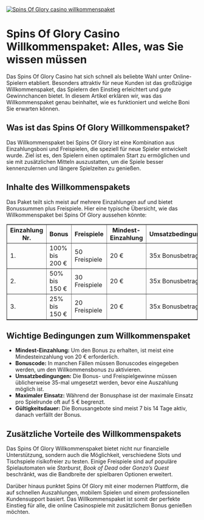 [![Spins Of Glory casino willkommenspaket](https://123-caf.pages.dev/gitsignup.png)](https://vrmoo.ru/Bt82HjjY)

<h1>Spins Of Glory Casino Willkommenspaket: Alles, was Sie wissen müssen</h1>  <p>Das Spins Of Glory Casino hat sich schnell als beliebte Wahl unter Online-Spielern etabliert. Besonders attraktiv für neue Kunden ist das großzügige Willkommenspaket, das Spielern den Einstieg erleichtert und gute Gewinnchancen bietet. In diesem Artikel erklären wir, was das Willkommenspaket genau beinhaltet, wie es funktioniert und welche Boni Sie erwarten können.</p>  <h2>Was ist das Spins Of Glory Willkommenspaket?</h2> <p>Das Willkommenspaket bei Spins Of Glory ist eine Kombination aus Einzahlungsboni und Freispielen, die speziell für neue Spieler entwickelt wurde. Ziel ist es, den Spielern einen optimalen Start zu ermöglichen und sie mit zusätzlichen Mitteln auszustatten, um die Spiele besser kennenzulernen und längere Spielzeiten zu genießen.</p>  <h2>Inhalte des Willkommenspakets</h2> <p>Das Paket teilt sich meist auf mehrere Einzahlungen auf und bietet Bonussummen plus Freispiele. Hier eine typische Übersicht, wie das Willkommenspaket bei Spins Of Glory aussehen könnte:</p>  <table border="1" cellpadding="8" cellspacing="0" style="border-collapse: collapse; width: 100%;">   <thead>     <tr>       <th>Einzahlung Nr.</th>       <th>Bonus</th>       <th>Freispiele</th>       <th>Mindest-Einzahlung</th>       <th>Umsatzbedingungen</th>     </tr>   </thead>   <tbody>     <tr>       <td>1.</td>       <td>100% bis 200 €</td>       <td>50 Freispiele</td>       <td>20 €</td>       <td>35x Bonusbetrag</td>     </tr>     <tr>       <td>2.</td>       <td>50% bis 150 €</td>       <td>30 Freispiele</td>       <td>20 €</td>       <td>35x Bonusbetrag</td>     </tr>     <tr>       <td>3.</td>       <td>25% bis 150 €</td>       <td>20 Freispiele</td>       <td>20 €</td>       <td>35x Bonusbetrag</td>     </tr>   </tbody> </table>  <h2>Wichtige Bedingungen zum Willkommenspaket</h2> <ul>   <li><strong>Mindest-Einzahlung:</strong> Um den Bonus zu erhalten, ist meist eine Mindesteinzahlung von 20 € erforderlich.</li>   <li><strong>Bonuscode:</strong> In manchen Fällen müssen Bonuscodes eingegeben werden, um den Willkommensbonus zu aktivieren.</li>   <li><strong>Umsatzbedingungen:</strong> Die Bonus- und Freispielgewinne müssen üblicherweise 35-mal umgesetzt werden, bevor eine Auszahlung möglich ist.</li>   <li><strong>Maximaler Einsatz:</strong> Während der Bonusphase ist der maximale Einsatz pro Spielrunde oft auf 5 € begrenzt.</li>   <li><strong>Gültigkeitsdauer:</strong> Die Bonusangebote sind meist 7 bis 14 Tage aktiv, danach verfällt der Bonus.</li> </ul>  <h2>Zusätzliche Vorteile des Willkommenspakets</h2> <p>Das Spins Of Glory Willkommenspaket bietet nicht nur finanzielle Unterstützung, sondern auch die Möglichkeit, verschiedene Slots und Tischspiele risikofreier zu testen. Einige Freispiele sind auf populäre Spielautomaten wie <em>Starburst</em>, <em>Book of Dead</em> oder <em>Gonzo’s Quest</em> beschränkt, was die Bandbreite der spielbaren Optionen erweitert.</p>  <p>Darüber hinaus punktet Spins Of Glory mit einer modernen Plattform, die auf schnellen Auszahlungen, mobilem Spielen und einem professionellen Kundensupport basiert. Das Willkommenspaket ist somit der perfekte Einstieg für alle, die online Casinospiele mit zusätzlichem Bonus genießen möchten.</p>